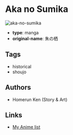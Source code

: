 # Aka no Sumika

![aka-no-sumika](https://cdn.myanimelist.net/images/manga/1/24642.jpg)

-   **type**: manga
-   **original-name**: 朱の栖

## Tags

-   historical
-   shoujo

## Authors

-   Homerun Ken (Story & Art)

## Links

-   [My Anime list](https://myanimelist.net/manga/16677/Aka_no_Sumika)
